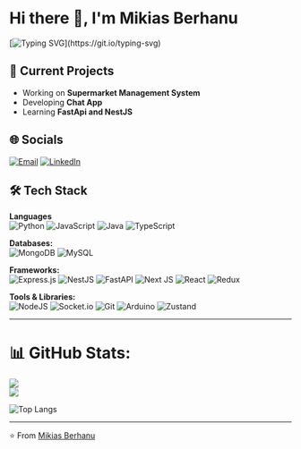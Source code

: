 <h1>Hi there 👋, I'm Mikias Berhanu</h1>

[![Typing SVG](https://readme-typing-svg.demolab.com?lines=Welcome+To+My+GitHub+Profile;Full+Stack+Developer;Passionate+About+AI+And+Quantum+Computing;Open+to+Collaborations!)](https://git.io/typing-svg)

## 🔭 Current Projects

- Working on **Supermarket Management System**
- Developing **Chat App**
- Learning **FastApi and NestJS**

## 🌐 Socials

[![Email](https://img.shields.io/badge/Email-D14836?style=for-the-badge&logo=gmail&logoColor=white)](mailto:bmikias482@gmail.com)
[![LinkedIn](https://img.shields.io/badge/LinkedIn-%230077B5.svg?logo=linkedin&logoColor=white)](https://www.linkedin.com/in/mikias-berhanu-48b860236)

## 🛠️ Tech Stack

**Languages**  
![Python](https://img.shields.io/badge/python-3670A0?style=for-the-badge&logo=python&logoColor=ffdd54) ![JavaScript](https://img.shields.io/badge/javascript-%23323330.svg?style=for-the-badge&logo=javascript&logoColor=%23F7DF1E) ![Java](https://img.shields.io/badge/java-%23ED8B00.svg?style=for-the-badge&logo=openjdk&logoColor=white) ![TypeScript](https://img.shields.io/badge/typescript-%23007ACC.svg?style=for-the-badge&logo=typescript&logoColor=white)

**Databases:**  
![MongoDB](https://img.shields.io/badge/MongoDB-%234ea94b.svg?style=for-the-badge&logo=mongodb&logoColor=white) ![MySQL](https://img.shields.io/badge/mysql-4479A1.svg?style=for-the-badge&logo=mysql&logoColor=white)


**Frameworks:**  
![Express.js](https://img.shields.io/badge/express.js-%23404d59.svg?style=for-the-badge&logo=express&logoColor=%2361DAFB) ![NestJS](https://img.shields.io/badge/nestjs-%23E0234E.svg?style=for-the-badge&logo=nestjs&logoColor=white) ![FastAPI](https://img.shields.io/badge/FastAPI-005571?style=for-the-badge&logo=fastapi) ![Next JS](https://img.shields.io/badge/Next-black?style=for-the-badge&logo=next.js&logoColor=white) ![React](https://img.shields.io/badge/react-%2320232a.svg?style=for-the-badge&logo=react&logoColor=%2361DAFB) ![Redux](https://img.shields.io/badge/redux-%23593d88.svg?style=for-the-badge&logo=redux&logoColor=white)

**Tools & Libraries:**  
![NodeJS](https://img.shields.io/badge/node.js-6DA55F?style=for-the-badge&logo=node.js&logoColor=white) ![Socket.io](https://img.shields.io/badge/Socket.io-black?style=for-the-badge&logo=socket.io&badgeColor=010101) ![Git](https://img.shields.io/badge/git-%23F05033.svg?style=for-the-badge&logo=git&logoColor=white) ![Arduino](https://img.shields.io/badge/-Arduino-00979D?style=for-the-badge&logo=Arduino&logoColor=white) ![Zustand](https://img.shields.io/badge/zustand-%23F5A623.svg?style=for-the-badge&logo=zustand&logoColor=black)

---

# 📊 GitHub Stats:

![](https://github-readme-stats.vercel.app/api?username=myk72&theme=tokyonight&hide_border=false&include_all_commits=false&count_private=false)<br/>
![](https://github-readme-streak-stats.herokuapp.com/?user=myk72&theme=tokyonight&hide_border=false)<br/>

![Top Langs](https://github-readme-stats.vercel.app/api/top-langs/?username=myk72&theme=tokyonight&hide_border=false&include_all_commits=false&count_private=false&layout=compact)


---

⭐️ From [Mikias Berhanu](https://github.com/myk72)
